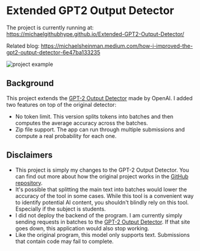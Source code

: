 # Extended GPT2 Output Detector

The project is currently running at: https://michaelgithubhype.github.io/Extended-GPT2-Output-Detector/

Related blog: https://michaelsheinman.medium.com/how-i-improved-the-gpt2-output-detector-6e47ba133235

![project example](https://cdn-images-1.medium.com/max/880/1*KefEmIQ2rIVXUjd-ZxKkeQ.gif)


## Background 
This project extends the [GPT-2 Output Detector](https://github.com/openai/gpt-2-output-dataset/tree/master/detector) made by OpenAI. I added two features on top of the original detector:

* No token limit. This version splits tokens into batches and then computes the average accuracy across the batches. 
* Zip file support. The app can run through multiple submissions and compute a real probability for each one. 



## Disclaimers 

* This project is simply my changes to the GPT-2 Output Detector. You can find out more about how the original project works in the [GitHub repository](https://github.com/openai/gpt-2-output-dataset/tree/master/detector).
* It's possible that splitting the main text into batches would lower the accuracy of the tool in some cases. While this tool is a convenient way to identify potential AI content, you shouldn't blindly rely on this tool. Especially if the subject is students.
* I did not deploy the backend of the program. I am currently simply sending requests in batches to the [GPT-2 Output Detector](https://openai-openai-detector.hf.space/). If that site goes down, this application would also stop working.
* Like the original program, this model only supports text. Submissions that contain code may fail to complete.

